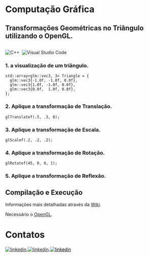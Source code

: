 # Computação Gráfica

## Transformações Geométricas no Triângulo utilizando o OpenGL.

<p>
<div style="display: inline-block;">

![C++](https://img.shields.io/badge/-C++-05122A?style=flat&logo=Cplusplus)&nbsp;
![Visual Studio Code](https://img.shields.io/badge/-Visual%20Studio%202022-05122A?style=flat&logo=visual-studio&logoColor=8702e6)&nbsp;

</p>

<p align="justify">

### 1.  a visualização de um triângulo.

```
std::array<glm::vec3, 3> Triangle = {
  glm::vec3{-1.0f, -1.0f, 0.0f},
  glm::vec3{1.0f, -1.0f, 0.0f},
  glm::vec3{0.0f,  1.0f, 0.0f},
};
```
### 2. Aplique a transformação de Translação.
```
glTranslatef(.5, .3, 0);
```	
### 3. Aplique a transformação de Escala.
```
glScalef(.2, .2, .2);
```	
### 4. Aplique a transformação de Rotação.
```
glRotatef(45, 0, 0, 1);
```
### 5. Aplique a transformação de Reflexão.
  
</p>

## Compilação e Execução

Informações mais detalhadas através da [Wiki](https://github.com/phpdias/triangulo_transformacoes_geometricas/wiki/).

Necessário o [OpenGL](https://github.com/phpdias/triangulo_transformacoes_geometricas/wiki/Configurando-o-Projeto).




# Contatos

<div style="display: inline-block;">

<a href="https://t.me/phpdias" target="_blank">
  <img align="center" src="https://img.shields.io/badge/-phpdias-05122A?style=flat&logo=telegram" alt="linkedin"/>
</a>
  
<a href="https://linkedin.com/in/phpd" target="_blank">
  <img align="center" src="https://img.shields.io/badge/-phpd-05122A?style=flat&logo=linkedin" alt="linkedin"/>
</a>

<a style="color:black" href="mailto:phpdias@outlook.com?subject=[GitHub]%20Source%20Dynamic%20Lists">
 <img align="center" src="https://img.shields.io/badge/-phpdias@outlook.com-05122A?style=flat&logo=email" alt="linkedin"/>
</a>

</div>




